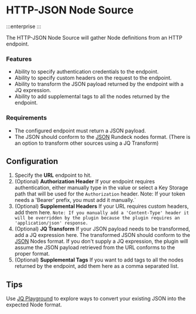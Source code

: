 # HTTP-JSON Node Source

:::enterprise
:::

The HTTP-JSON Node Source will gather Node definitions from an HTTP endpoint.

### Features
* Ability to specify authentication credentials to the endpoint.
* Ability to specify custom headers on the request to the endpoint.
* Ability to transform the JSON payload returned by the endpoint with a JQ expression.
* Ability to add supplemental tags to all the nodes returned by the endpoint.

### Requirements
* The configured endpoint must return a JSON payload.  
* The JSON should conform to the [JSON](/manual/document-format-reference/resource-json-v10.html) Rundeck nodes format.  (There is an option to transform other sources using a JQ Transform)

## Configuration

1. Specify the **URL** endpoint to hit.
1. (Optional) **Authorization Header** If your endpoint requires authentication, either manually type in the value or select a Key Storage path that will be used for the `Authorization` header. Note: If your token needs a 'Bearer' prefix, you must add it manually.`
1. (Optional) **Supplemental Headers** If your URL requires custom headers, add them here.
`Note: If you manually add a 'Content-Type' header it will be overridden by the plugin because the plugin requires an 'application/json' response.`
1. (Optional) **JQ Transform** If your JSON payload needs to be transformed, add a JQ expression here. The transformed JSON should conform to the [JSON](/manual/document-format-reference/resource-json-v10.html) Nodes format. If you don't supply a JQ expression, the plugin will assume the JSON payload retrieved from the URL conforms to the proper format.
1. (Optional) **Supplemental Tags** If you want to add tags to all the nodes returned by the endpoint, add them here as a comma separated list.


## Tips
Use [JQ Playground](https://www.devtoolsdaily.com/jq_playground/) to explore ways to convert your existing JSON into the expected Node format.